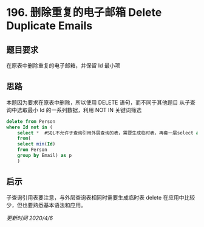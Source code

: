 # 196. 删除重复的电子邮箱 Delete Duplicate Emails
## 题目要求 
在原表中删除重复的电子邮箱，并保留 Id 最小项

## 思路
本题因为要求在原表中删除，所以使用 DELETE 语句，而不同于其他题目
从子查询中选取最小 Id 的一系列数据，利用 NOT IN 关键词筛选
```sql
delete from Person
where Id not in (
    select *  #SQL不允许子查询引用外层查询的表，需要生成临时表，再套一层select as
    from(
    select min(Id)
    from Person
    group by Email) as p
    )
```

## 启示
子查询引用表要注意，与外层查询表相同时需要生成临时表
delete 在应用中比较少，但也要熟悉基本语法和应用。

*更新时间 2020/4/6*
